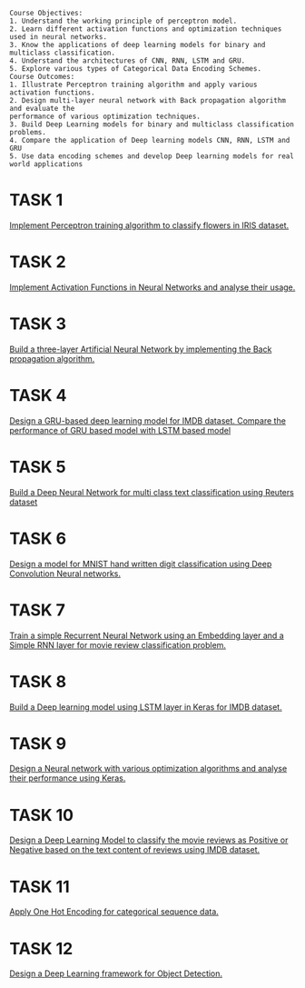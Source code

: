 ```
Course Objectives:
1. Understand the working principle of perceptron model.
2. Learn different activation functions and optimization techniques used in neural networks.
3. Know the applications of deep learning models for binary and multiclass classification.
4. Understand the architectures of CNN, RNN, LSTM and GRU.
5. Explore various types of Categorical Data Encoding Schemes.
Course Outcomes:
1. Illustrate Perceptron training algorithm and apply various activation functions.
2. Design multi-layer neural network with Back propagation algorithm and evaluate the 
performance of various optimization techniques.
3. Build Deep Learning models for binary and multiclass classification problems. 
4. Compare the application of Deep learning models CNN, RNN, LSTM and GRU
5. Use data encoding schemes and develop Deep learning models for real world applications
```
# TASK 1
[Implement Perceptron training algorithm to classify flowers in IRIS dataset.](https://github.com/prabhasg03/academic_work/blob/Deep-Learning-Lab/Task%201/Task%201.ipynb)
# TASK 2
[Implement Activation Functions in Neural Networks and analyse their usage.](https://github.com/prabhasg03/academic_work/blob/Deep-Learning-Lab/Task%202/Task%202.ipynb)
# TASK 3
[Build a three-layer Artificial Neural Network by implementing the Back propagation algorithm.](https://github.com/prabhasg03/academic_work/blob/Deep-Learning-Lab/Task%203/Task%203.ipynb)
# TASK 4
[Design a GRU-based deep learning model for IMDB dataset. Compare the performance of GRU based model with LSTM based model](https://github.com/prabhasg03/academic_work/blob/Deep-Learning-Lab/Task%204/Task%204.ipynb)
# TASK 5
[Build a Deep Neural Network for multi class text classification using Reuters dataset](https://github.com/prabhasg03/academic_work/blob/Deep-Learning-Lab/Task%205/Task%205.ipynb)
# TASK 6
[Design a model for MNIST hand written digit classification using Deep Convolution Neural networks.](https://github.com/prabhasg03/academic_work/blob/Deep-Learning-Lab/Task%206/Task%206.ipynb)
# TASK 7
[Train a simple Recurrent Neural Network using an Embedding layer and a Simple RNN layer for movie review classification problem.](https://github.com/prabhasg03/academic_work/blob/Deep-Learning-Lab/Task%207/Task%207.ipynb)
# TASK 8
[Build a Deep learning model using LSTM layer in Keras for IMDB dataset.]()
# TASK 9
[Design a Neural network with various optimization algorithms and analyse their performance using Keras.](https://github.com/prabhasg03/academic_work/blob/Deep-Learning-Lab/Task%209/Task%209.ipynb)
# TASK 10
[Design a Deep Learning Model to classify the movie reviews as Positive or Negative based on the text content of reviews using IMDB dataset.](https://github.com/prabhasg03/academic_work/blob/Deep-Learning-Lab/Task%2010/Task%2010.ipynb)
# TASK 11
[Apply One Hot Encoding for categorical sequence data.]()
# TASK 12
[Design a Deep Learning framework for Object Detection.]()
